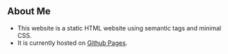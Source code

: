 ## About Me 

* This website is a static HTML website using semantic tags and minimal CSS. 
* It is currently hosted on [Github Pages](http://www.w3schools.com/css/css3_animations.asp).
